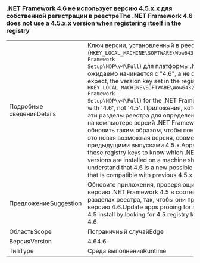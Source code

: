 ### <a name="the-net-framework-46-does-not-use-a-45xx-version-when-registering-itself-in-the-registry"></a><span data-ttu-id="7dd3e-101">.NET Framework 4.6 не использует версию 4.5.x.x для собственной регистрации в реестре</span><span class="sxs-lookup"><span data-stu-id="7dd3e-101">The .NET Framework 4.6 does not use a 4.5.x.x version when registering itself in the registry</span></span>

|   |   |
|---|---|
|<span data-ttu-id="7dd3e-102">Подробные сведения</span><span class="sxs-lookup"><span data-stu-id="7dd3e-102">Details</span></span>|<span data-ttu-id="7dd3e-103">Ключ версии, установленный в реестре (<code>HKEY_LOCAL_MACHINE\SOFTWARE\Wow6432Node\Microsoft\NET Framework Setup\NDP\v4\Full</code>) для платформы .NET Framework 4.6, ожидаемо начинается с "4.6", а не с "4.5".</span><span class="sxs-lookup"><span data-stu-id="7dd3e-103">As one might expect, the version key set in the registry (at <code>HKEY_LOCAL_MACHINE\SOFTWARE\Wow6432Node\Microsoft\NET Framework Setup\NDP\v4\Full</code>) for the .NET Framework 4.6 begins with '4.6', not '4.5'.</span></span> <span data-ttu-id="7dd3e-104">Приложения, которые используют эти разделы реестра для определения установленных на компьютере версий .NET Framework, следует обновить таким образом, чтобы понимать, что 4.6 — это новая возможная версия, совместимая с предыдущими выпусками 4.5.x.</span><span class="sxs-lookup"><span data-stu-id="7dd3e-104">Apps that depend on these registry keys to know which .NET Framework versions are installed on a machine should be updated to understand that 4.6 is a new possible version, and one that is compatible with previous 4.5.x releases.</span></span>|
|<span data-ttu-id="7dd3e-105">Предложение</span><span class="sxs-lookup"><span data-stu-id="7dd3e-105">Suggestion</span></span>|<span data-ttu-id="7dd3e-106">Обновите приложения, проверяющие установку версию .NET Framework 4.5 в соответствующих разделах реестра, так, чтобы они принимали версию 4.6.</span><span class="sxs-lookup"><span data-stu-id="7dd3e-106">Update apps probing for a .NET Framework 4.5 install by looking for 4.5 registry keys to also accept 4.6.</span></span>|
|<span data-ttu-id="7dd3e-107">Область</span><span class="sxs-lookup"><span data-stu-id="7dd3e-107">Scope</span></span>|<span data-ttu-id="7dd3e-108">Пограничный случай</span><span class="sxs-lookup"><span data-stu-id="7dd3e-108">Edge</span></span>|
|<span data-ttu-id="7dd3e-109">Версия</span><span class="sxs-lookup"><span data-stu-id="7dd3e-109">Version</span></span>|<span data-ttu-id="7dd3e-110">4.6</span><span class="sxs-lookup"><span data-stu-id="7dd3e-110">4.6</span></span>|
|<span data-ttu-id="7dd3e-111">Тип</span><span class="sxs-lookup"><span data-stu-id="7dd3e-111">Type</span></span>|<span data-ttu-id="7dd3e-112">Среда выполнения</span><span class="sxs-lookup"><span data-stu-id="7dd3e-112">Runtime</span></span>|

